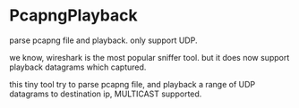 # PcapngPlayback
parse pcapng file and playback. only support UDP.

we know, wireshark is the most popular sniffer tool. but it does now support playback datagrams which captured.

this tiny tool try to parse pcapng file, and playback a range of UDP datagrams to destination ip, MULTICAST supported.
